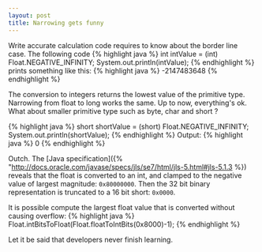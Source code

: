 ```yaml
---
layout: post
title: Narrowing gets funny
---
```

Write accurate calculation code requires to know about the border line case.
The following code
{% highlight java %}
int intValue = (int) Float.NEGATIVE_INFINITY;
System.out.println(intValue);
{% endhighlight %}
prints something like this:
{% highlight java %}
-2147483648
{% endhighlight %}

The conversion to integers returns the lowest value of the primitive type. Narrowing from float to long works the same. 
Up to now, everything's ok. What about smaller primitive type such as byte, char and short ?

{% highlight java %}
short shortValue = (short) Float.NEGATIVE_INFINITY;
System.out.println(shortValue);</code>
{% endhighlight %}
Output:
{% highlight java %}
0
{% endhighlight %}


Outch. The [Java specification]({% "http://docs.oracle.com/javase/specs/jls/se7/html/jls-5.html#jls-5.1.3 %}) 
reveals that the float is converted to an int, and clamped to the negative value of largest magnitude: `0x80000000`. 
Then the 32 bit binary representation is truncated to a 16 bit short: `0x0000`.

It is possible compute the largest float value that is converted without causing overflow:
{% highlight java %}
Float.intBitsToFloat(Float.floatToIntBits(0x8000)-1);
{% endhighlight %}

Let it be said that developers never finish learning.
